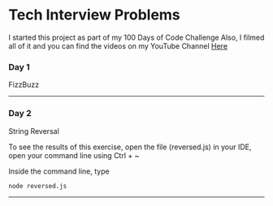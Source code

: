 # Tech Interview Problems

I started this project as part of my 100 Days of Code Challenge
Also, I filmed all of it and you can find the videos on my YouTube Channel
[Here](https://www.youtube.com/channel/UChXD_e4GZavdnLyzNgSMeyA)

### Day 1

FizzBuzz

---

### Day 2

String Reversal

To see the results of this exercise, open the file (reversed.js) in your IDE,
open your command line using Ctrl + ~

Inside the command line, type

```
node reversed.js
```

---
